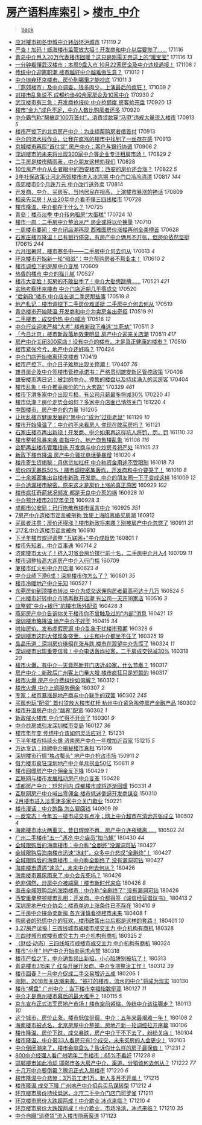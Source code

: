 [房产语料库索引](../../README.md)  > [楼市_中介](楼市_中介.md)
====
> [back](../README.md)

- [应对楼市初冬申城中介转战环沪城市](http://jkwz.applinzi.com/ittc/7037570758727959569.html#%E5%BA%94%E5%AF%B9%E6%A5%BC%E5%B8%82%E5%88%9D%E5%86%AC%E7%94%B3%E5%9F%8E%E4%B8%AD%E4%BB%8B%E8%BD%AC%E6%88%98%E7%8E%AF%E6%B2%AA%E5%9F%8E%E5%B8%82) 171119 *2* 
- [严查！加码！威海楼市监管放大招！开发商和中介以后要惨了……](http://jkwz.applinzi.com/ittc/7036533307293041680.html#%E4%B8%A5%E6%9F%A5%EF%BC%81%E5%8A%A0%E7%A0%81%EF%BC%81%E5%A8%81%E6%B5%B7%E6%A5%BC%E5%B8%82%E7%9B%91%E7%AE%A1%E6%94%BE%E5%A4%A7%E6%8B%9B%EF%BC%81%E5%BC%80%E5%8F%91%E5%95%86%E5%92%8C%E4%B8%AD%E4%BB%8B%E4%BB%A5%E5%90%8E%E8%A6%81%E6%83%A8%E4%BA%86%E2%80%A6%E2%80%A6) 171116  
- [青岛中介月入20万代表楼市回暖？这只是刚需无奈送上的“暖宝宝”](http://jkwz.applinzi.com/ittc/7036471946567484432.html#%E9%9D%92%E5%B2%9B%E4%B8%AD%E4%BB%8B%E6%9C%88%E5%85%A520%E4%B8%87%E4%BB%A3%E8%A1%A8%E6%A5%BC%E5%B8%82%E5%9B%9E%E6%9A%96%EF%BC%9F%E8%BF%99%E5%8F%AA%E6%98%AF%E5%88%9A%E9%9C%80%E6%97%A0%E5%A5%88%E9%80%81%E4%B8%8A%E7%9A%84%E2%80%9C%E6%9A%96%E5%AE%9D%E5%AE%9D%E2%80%9D) 171116 *13* 
- [一分钟看懂武汉楼市：本周9盘入市 10月22家房企及中介违规通报！](http://jkwz.applinzi.com/ittc/7033599965530686480.html#%E4%B8%80%E5%88%86%E9%92%9F%E7%9C%8B%E6%87%82%E6%AD%A6%E6%B1%89%E6%A5%BC%E5%B8%82%EF%BC%9A%E6%9C%AC%E5%91%A89%E7%9B%98%E5%85%A5%E5%B8%82+10%E6%9C%8822%E5%AE%B6%E6%88%BF%E4%BC%81%E5%8F%8A%E4%B8%AD%E4%BB%8B%E8%BF%9D%E8%A7%84%E9%80%9A%E6%8A%A5%EF%BC%81) 171108 *1* 
- [传统中介迎离职潮 楼市越好中介越难做生意？](http://jkwz.applinzi.com/ittc/7023469421446824977.html#%E4%BC%A0%E7%BB%9F%E4%B8%AD%E4%BB%8B%E8%BF%8E%E7%A6%BB%E8%81%8C%E6%BD%AE+%E6%A5%BC%E5%B8%82%E8%B6%8A%E5%A5%BD%E4%B8%AD%E4%BB%8B%E8%B6%8A%E9%9A%BE%E5%81%9A%E7%94%9F%E6%84%8F%EF%BC%9F) 171012 *1* 
- [中介抛弃环京楼市，房价到哪里才能抄底](http://jkwz.applinzi.com/ittc/7023313475852567568.html#%E4%B8%AD%E4%BB%8B%E6%8A%9B%E5%BC%83%E7%8E%AF%E4%BA%AC%E6%A5%BC%E5%B8%82%EF%BC%8C%E6%88%BF%E4%BB%B7%E5%88%B0%E5%93%AA%E9%87%8C%E6%89%8D%E8%83%BD%E6%8A%84%E5%BA%95) 171011 *3* 
- [「燕郊楼市」及中介调查，狼多肉少，上演最后的疯狂！](http://jkwz.applinzi.com/ittc/7022367462325224465.html#%E3%80%8C%E7%87%95%E9%83%8A%E6%A5%BC%E5%B8%82%E3%80%8D%E5%8F%8A%E4%B8%AD%E4%BB%8B%E8%B0%83%E6%9F%A5%EF%BC%8C%E7%8B%BC%E5%A4%9A%E8%82%89%E5%B0%91%EF%BC%8C%E4%B8%8A%E6%BC%94%E6%9C%80%E5%90%8E%E7%9A%84%E7%96%AF%E7%8B%82%EF%BC%81) 171009 *2* 
- [对楼市乱象说不 成都约谈40余家房企及10家中介](http://jkwz.applinzi.com/ittc/7019041201838359569.html#%E5%AF%B9%E6%A5%BC%E5%B8%82%E4%B9%B1%E8%B1%A1%E8%AF%B4%E4%B8%8D+%E6%88%90%E9%83%BD%E7%BA%A6%E8%B0%8840%E4%BD%99%E5%AE%B6%E6%88%BF%E4%BC%81%E5%8F%8A10%E5%AE%B6%E4%B8%AD%E4%BB%8B) 170930 *2* 
- [武汉楼市有三急：开发商抢报价 中介抢额度 房客抢开盘](http://jkwz.applinzi.com/ittc/7015389406163371024.html#%E6%AD%A6%E6%B1%89%E6%A5%BC%E5%B8%82%E6%9C%89%E4%B8%89%E6%80%A5%EF%BC%9A%E5%BC%80%E5%8F%91%E5%95%86%E6%8A%A2%E6%8A%A5%E4%BB%B7+%E4%B8%AD%E4%BB%8B%E6%8A%A2%E9%A2%9D%E5%BA%A6+%E6%88%BF%E5%AE%A2%E6%8A%A2%E5%BC%80%E7%9B%98) 170920 *13* 
- [楼市“金九”成色不足，中介人数比购房者还多](http://jkwz.applinzi.com/ittc/7015337166694269969.html#%E6%A5%BC%E5%B8%82%E2%80%9C%E9%87%91%E4%B9%9D%E2%80%9D%E6%88%90%E8%89%B2%E4%B8%8D%E8%B6%B3%EF%BC%8C%E4%B8%AD%E4%BB%8B%E4%BA%BA%E6%95%B0%E6%AF%94%E8%B4%AD%E6%88%BF%E8%80%85%E8%BF%98%E5%A4%9A) 170920  
- [中介霸气称“帮搞定100万首付”，消费贷款穿“马甲”违规大量流入楼市](http://jkwz.applinzi.com/ittc/7012836473265718288.html#%E4%B8%AD%E4%BB%8B%E9%9C%B8%E6%B0%94%E7%A7%B0%E2%80%9C%E5%B8%AE%E6%90%9E%E5%AE%9A100%E4%B8%87%E9%A6%96%E4%BB%98%E2%80%9D%EF%BC%8C%E6%B6%88%E8%B4%B9%E8%B4%B7%E6%AC%BE%E7%A9%BF%E2%80%9C%E9%A9%AC%E7%94%B2%E2%80%9D%E8%BF%9D%E8%A7%84%E5%A4%A7%E9%87%8F%E6%B5%81%E5%85%A5%E6%A5%BC%E5%B8%82) 170913 *5* 
- [楼市严控下的北京房产中介：为业绩帮购房者借首付](http://jkwz.applinzi.com/ittc/7012740385124909841.html#%E6%A5%BC%E5%B8%82%E4%B8%A5%E6%8E%A7%E4%B8%8B%E7%9A%84%E5%8C%97%E4%BA%AC%E6%88%BF%E4%BA%A7%E4%B8%AD%E4%BB%8B%EF%BC%9A%E4%B8%BA%E4%B8%9A%E7%BB%A9%E5%B8%AE%E8%B4%AD%E6%88%BF%E8%80%85%E5%80%9F%E9%A6%96%E4%BB%98) 170913  
- [中介的流水线作业，让我在疯涨的楼市中找到了一丝存在感](http://jkwz.applinzi.com/ittc/7012732163601203985.html#%E4%B8%AD%E4%BB%8B%E7%9A%84%E6%B5%81%E6%B0%B4%E7%BA%BF%E4%BD%9C%E4%B8%9A%EF%BC%8C%E8%AE%A9%E6%88%91%E5%9C%A8%E7%96%AF%E6%B6%A8%E7%9A%84%E6%A5%BC%E5%B8%82%E4%B8%AD%E6%89%BE%E5%88%B0%E4%BA%86%E4%B8%80%E4%B8%9D%E5%AD%98%E5%9C%A8%E6%84%9F) 170913  
- [京城楼市再现“首付贷” 房产中介：客户与银行协调](http://jkwz.applinzi.com/ittc/7010167104089883665.html#%E4%BA%AC%E5%9F%8E%E6%A5%BC%E5%B8%82%E5%86%8D%E7%8E%B0%E2%80%9C%E9%A6%96%E4%BB%98%E8%B4%B7%E2%80%9D+%E6%88%BF%E4%BA%A7%E4%B8%AD%E4%BB%8B%EF%BC%9A%E5%AE%A2%E6%88%B7%E4%B8%8E%E9%93%B6%E8%A1%8C%E5%8D%8F%E8%B0%83) 170906 *2* 
- [深圳楼市的未来将出现300家中介等企业专注租房市场！](http://jkwz.applinzi.com/ittc/7007159296226493456.html#%E6%B7%B1%E5%9C%B3%E6%A5%BC%E5%B8%82%E7%9A%84%E6%9C%AA%E6%9D%A5%E5%B0%86%E5%87%BA%E7%8E%B0300%E5%AE%B6%E4%B8%AD%E4%BB%8B%E7%AD%89%E4%BC%81%E4%B8%9A%E4%B8%93%E6%B3%A8%E7%A7%9F%E6%88%BF%E5%B8%82%E5%9C%BA%EF%BC%81) 170829 *2* 
- [二手房是楼市睛雨表，中介朋友这样劝我们](http://jkwz.applinzi.com/ittc/7006904154872874000.html#%E4%BA%8C%E6%89%8B%E6%88%BF%E6%98%AF%E6%A5%BC%E5%B8%82%E7%9D%9B%E9%9B%A8%E8%A1%A8%EF%BC%8C%E4%B8%AD%E4%BB%8B%E6%9C%8B%E5%8F%8B%E8%BF%99%E6%A0%B7%E5%8A%9D%E6%88%91%E4%BB%AC) 170828  
- [10位房产中介从业者眼中的西安楼市：西安的房价还会涨？](http://jkwz.applinzi.com/ittc/7004631139892069393.html#10%E4%BD%8D%E6%88%BF%E4%BA%A7%E4%B8%AD%E4%BB%8B%E4%BB%8E%E4%B8%9A%E8%80%85%E7%9C%BC%E4%B8%AD%E7%9A%84%E8%A5%BF%E5%AE%89%E6%A5%BC%E5%B8%82%EF%BC%9A%E8%A5%BF%E5%AE%89%E7%9A%84%E6%88%BF%E4%BB%B7%E8%BF%98%E4%BC%9A%E6%B6%A8%EF%BC%9F) 170822 *5* 
- [3年社保政策让河北燕郊楼市进入冰冻期 中介门口冷冷清清](http://jkwz.applinzi.com/ittc/7002700192263177232.html#3%E5%B9%B4%E7%A4%BE%E4%BF%9D%E6%94%BF%E7%AD%96%E8%AE%A9%E6%B2%B3%E5%8C%97%E7%87%95%E9%83%8A%E6%A5%BC%E5%B8%82%E8%BF%9B%E5%85%A5%E5%86%B0%E5%86%BB%E6%9C%9F+%E4%B8%AD%E4%BB%8B%E9%97%A8%E5%8F%A3%E5%86%B7%E5%86%B7%E6%B8%85%E6%B8%85) 170817 *144* 
- [燕郊楼市6个月跌万元 中介改行送外卖](http://jkwz.applinzi.com/ittc/7001586031894479888.html#%E7%87%95%E9%83%8A%E6%A5%BC%E5%B8%826%E4%B8%AA%E6%9C%88%E8%B7%8C%E4%B8%87%E5%85%83+%E4%B8%AD%E4%BB%8B%E6%94%B9%E8%A1%8C%E9%80%81%E5%A4%96%E5%8D%96) 170814  
- [开发商、中介、买房客、当地居民在视高，上演楼市暴涨的神话](http://jkwz.applinzi.com/ittc/6999769401870779409.html#%E5%BC%80%E5%8F%91%E5%95%86%E3%80%81%E4%B8%AD%E4%BB%8B%E3%80%81%E4%B9%B0%E6%88%BF%E5%AE%A2%E3%80%81%E5%BD%93%E5%9C%B0%E5%B1%85%E6%B0%91%E5%9C%A8%E8%A7%86%E9%AB%98%EF%BC%8C%E4%B8%8A%E6%BC%94%E6%A5%BC%E5%B8%82%E6%9A%B4%E6%B6%A8%E7%9A%84%E7%A5%9E%E8%AF%9D) 170809  
- [相亲先买房！从业20年中介看不懂三四线楼市](http://jkwz.applinzi.com/ittc/6995287112789001232.html#%E7%9B%B8%E4%BA%B2%E5%85%88%E4%B9%B0%E6%88%BF%EF%BC%81%E4%BB%8E%E4%B8%9A20%E5%B9%B4%E4%B8%AD%E4%BB%8B%E7%9C%8B%E4%B8%8D%E6%87%82%E4%B8%89%E5%9B%9B%E7%BA%BF%E6%A5%BC%E5%B8%82) 170728  
- [楼市降温，中介都在干什么？](http://jkwz.applinzi.com/ittc/6994350887148192784.html#%E6%A5%BC%E5%B8%82%E9%99%8D%E6%B8%A9%EF%BC%8C%E4%B8%AD%E4%BB%8B%E9%83%BD%E5%9C%A8%E5%B9%B2%E4%BB%80%E4%B9%88%EF%BC%9F) 170725  
- [青岛：楼市淡季 中介转向租房“大蛋糕”](http://jkwz.applinzi.com/ittc/6993907846155338768.html#%E9%9D%92%E5%B2%9B%EF%BC%9A%E6%A5%BC%E5%B8%82%E6%B7%A1%E5%AD%A3+%E4%B8%AD%E4%BB%8B%E8%BD%AC%E5%90%91%E7%A7%9F%E6%88%BF%E2%80%9C%E5%A4%A7%E8%9B%8B%E7%B3%95%E2%80%9D) 170724 *10* 
- [楼市一周：二手房中介整治从严 房企或将以价换量](http://jkwz.applinzi.com/ittc/6988654623282693136.html#%E6%A5%BC%E5%B8%82%E4%B8%80%E5%91%A8%EF%BC%9A%E4%BA%8C%E6%89%8B%E6%88%BF%E4%B8%AD%E4%BB%8B%E6%95%B4%E6%B2%BB%E4%BB%8E%E4%B8%A5+%E6%88%BF%E4%BC%81%E6%88%96%E5%B0%86%E4%BB%A5%E4%BB%B7%E6%8D%A2%E9%87%8F) 170710  
- [一周楼市要闻：中介闭店潮再现 西雅图房价涨幅再创全美榜首](http://jkwz.applinzi.com/ittc/6984175503110833157.html#%E4%B8%80%E5%91%A8%E6%A5%BC%E5%B8%82%E8%A6%81%E9%97%BB%EF%BC%9A%E4%B8%AD%E4%BB%8B%E9%97%AD%E5%BA%97%E6%BD%AE%E5%86%8D%E7%8E%B0+%E8%A5%BF%E9%9B%85%E5%9B%BE%E6%88%BF%E4%BB%B7%E6%B6%A8%E5%B9%85%E5%86%8D%E5%88%9B%E5%85%A8%E7%BE%8E%E6%A6%9C%E9%A6%96) 170628  
- [石家庄楼市降温！已有银行停贷，有房产中介俩月不开张，但房价依然坚挺](http://jkwz.applinzi.com/ittc/6979325629420798981.html#%E7%9F%B3%E5%AE%B6%E5%BA%84%E6%A5%BC%E5%B8%82%E9%99%8D%E6%B8%A9%EF%BC%81%E5%B7%B2%E6%9C%89%E9%93%B6%E8%A1%8C%E5%81%9C%E8%B4%B7%EF%BC%8C%E6%9C%89%E6%88%BF%E4%BA%A7%E4%B8%AD%E4%BB%8B%E4%BF%A9%E6%9C%88%E4%B8%8D%E5%BC%80%E5%BC%A0%EF%BC%8C%E4%BD%86%E6%88%BF%E4%BB%B7%E4%BE%9D%E7%84%B6%E5%9D%9A%E6%8C%BA) 170615 *244* 
- [六月徂暑时，楼市寒冬中——二手房中介何去何从](http://jkwz.applinzi.com/ittc/6978694269060514821.html#%E5%85%AD%E6%9C%88%E5%BE%82%E6%9A%91%E6%97%B6%EF%BC%8C%E6%A5%BC%E5%B8%82%E5%AF%92%E5%86%AC%E4%B8%AD%E2%80%94%E2%80%94%E4%BA%8C%E6%89%8B%E6%88%BF%E4%B8%AD%E4%BB%8B%E4%BD%95%E5%8E%BB%E4%BD%95%E4%BB%8E) 170613 *4* 
- [环京楼市开始新一轮“暗战”：中介帮购房者不帮业主！](http://jkwz.applinzi.com/ittc/6977553638556713988.html#%E7%8E%AF%E4%BA%AC%E6%A5%BC%E5%B8%82%E5%BC%80%E5%A7%8B%E6%96%B0%E4%B8%80%E8%BD%AE%E2%80%9C%E6%9A%97%E6%88%98%E2%80%9D%EF%BC%9A%E4%B8%AD%E4%BB%8B%E5%B8%AE%E8%B4%AD%E6%88%BF%E8%80%85%E4%B8%8D%E5%B8%AE%E4%B8%9A%E4%B8%BB%EF%BC%81) 170610 *2* 
- [楼市调控下的房屋中介变局](http://jkwz.applinzi.com/ittc/6977116943893922821.html#%E6%A5%BC%E5%B8%82%E8%B0%83%E6%8E%A7%E4%B8%8B%E7%9A%84%E6%88%BF%E5%B1%8B%E4%B8%AD%E4%BB%8B%E5%8F%98%E5%B1%80) 170609  
- [热昏的楼市 中介的猫儿腻](http://jkwz.applinzi.com/ittc/6972361985399194629.html#%E7%83%AD%E6%98%8F%E7%9A%84%E6%A5%BC%E5%B8%82+%E4%B8%AD%E4%BB%8B%E7%9A%84%E7%8C%AB%E5%84%BF%E8%85%BB) 170527  
- [楼市大变脸！买房的不敢出手了！中介大批想跳槽……](http://jkwz.applinzi.com/ittc/6970203529921692676.html#%E6%A5%BC%E5%B8%82%E5%A4%A7%E5%8F%98%E8%84%B8%EF%BC%81%E4%B9%B0%E6%88%BF%E7%9A%84%E4%B8%8D%E6%95%A2%E5%87%BA%E6%89%8B%E4%BA%86%EF%BC%81%E4%B8%AD%E4%BB%8B%E5%A4%A7%E6%89%B9%E6%83%B3%E8%B7%B3%E6%A7%BD%E2%80%A6%E2%80%A6) 170521 *421* 
- [实地考察环京楼市 中介门店近期几乎零成交](http://jkwz.applinzi.com/ittc/6969793251807593476.html#%E5%AE%9E%E5%9C%B0%E8%80%83%E5%AF%9F%E7%8E%AF%E4%BA%AC%E6%A5%BC%E5%B8%82+%E4%B8%AD%E4%BB%8B%E9%97%A8%E5%BA%97%E8%BF%91%E6%9C%9F%E5%87%A0%E4%B9%8E%E9%9B%B6%E6%88%90%E4%BA%A4) 170520  
- [“后新政”楼市 中介店长讲二手房那些事](http://jkwz.applinzi.com/ittc/6969406858929374212.html#%E2%80%9C%E5%90%8E%E6%96%B0%E6%94%BF%E2%80%9D%E6%A5%BC%E5%B8%82+%E4%B8%AD%E4%BB%8B%E5%BA%97%E9%95%BF%E8%AE%B2%E4%BA%8C%E6%89%8B%E6%88%BF%E9%82%A3%E4%BA%9B%E4%BA%8B) 170519 *8* 
- [地产札记：楼市调控下二手房价难坚挺 二手房中介何去何从](http://jkwz.applinzi.com/ittc/6969338689929872388.html#%E5%9C%B0%E4%BA%A7%E6%9C%AD%E8%AE%B0%EF%BC%9A%E6%A5%BC%E5%B8%82%E8%B0%83%E6%8E%A7%E4%B8%8B%E4%BA%8C%E6%89%8B%E6%88%BF%E4%BB%B7%E9%9A%BE%E5%9D%9A%E6%8C%BA+%E4%BA%8C%E6%89%8B%E6%88%BF%E4%B8%AD%E4%BB%8B%E4%BD%95%E5%8E%BB%E4%BD%95%E4%BB%8E) 170519  
- [青岛楼市开始降温 开发商和中介为卖房各出奇招](http://jkwz.applinzi.com/ittc/6969271289637241861.html#%E9%9D%92%E5%B2%9B%E6%A5%BC%E5%B8%82%E5%BC%80%E5%A7%8B%E9%99%8D%E6%B8%A9+%E5%BC%80%E5%8F%91%E5%95%86%E5%92%8C%E4%B8%AD%E4%BB%8B%E4%B8%BA%E5%8D%96%E6%88%BF%E5%90%84%E5%87%BA%E5%A5%87%E6%8B%9B) 170519 *91* 
- [二手楼市：成交仍热 中介喊冷](http://jkwz.applinzi.com/ittc/6968141497214960645.html#%E4%BA%8C%E6%89%8B%E6%A5%BC%E5%B8%82%EF%BC%9A%E6%88%90%E4%BA%A4%E4%BB%8D%E7%83%AD+%E4%B8%AD%E4%BB%8B%E5%96%8A%E5%86%B7) 170516 *12* 
- [中介行业迎来严格“大考” 楼市新政下难逃“生死劫”](http://jkwz.applinzi.com/ittc/6966368405769683972.html#%E4%B8%AD%E4%BB%8B%E8%A1%8C%E4%B8%9A%E8%BF%8E%E6%9D%A5%E4%B8%A5%E6%A0%BC%E2%80%9C%E5%A4%A7%E8%80%83%E2%80%9D+%E6%A5%BC%E5%B8%82%E6%96%B0%E6%94%BF%E4%B8%8B%E9%9A%BE%E9%80%83%E2%80%9C%E7%94%9F%E6%AD%BB%E5%8A%AB%E2%80%9D) 170511 *3* 
- [「今日北京」楼市新政落地效果明显 房产中介迎来关店潮](http://jkwz.applinzi.com/ittc/6966191962347537413.html#%E3%80%8C%E4%BB%8A%E6%97%A5%E5%8C%97%E4%BA%AC%E3%80%8D%E6%A5%BC%E5%B8%82%E6%96%B0%E6%94%BF%E8%90%BD%E5%9C%B0%E6%95%88%E6%9E%9C%E6%98%8E%E6%98%BE+%E6%88%BF%E4%BA%A7%E4%B8%AD%E4%BB%8B%E8%BF%8E%E6%9D%A5%E5%85%B3%E5%BA%97%E6%BD%AE) 170511 *417* 
- [房产中介关闭300家店！没有中介的楼市，才是真正健康的楼市？](http://jkwz.applinzi.com/ittc/6966060642258650117.html#%E6%88%BF%E4%BA%A7%E4%B8%AD%E4%BB%8B%E5%85%B3%E9%97%AD300%E5%AE%B6%E5%BA%97%EF%BC%81%E6%B2%A1%E6%9C%89%E4%B8%AD%E4%BB%8B%E7%9A%84%E6%A5%BC%E5%B8%82%EF%BC%8C%E6%89%8D%E6%98%AF%E7%9C%9F%E6%AD%A3%E5%81%A5%E5%BA%B7%E7%9A%84%E6%A5%BC%E5%B8%82%EF%BC%9F) 170510  
- [楼市紧张兮兮，地产中介还好吗？](http://jkwz.applinzi.com/ittc/6960147992601428997.html#%E6%A5%BC%E5%B8%82%E7%B4%A7%E5%BC%A0%E5%85%AE%E5%85%AE%EF%BC%8C%E5%9C%B0%E4%BA%A7%E4%B8%AD%E4%BB%8B%E8%BF%98%E5%A5%BD%E5%90%97%EF%BC%9F) 170424  
- [中介门店开始撤离环京楼市](http://jkwz.applinzi.com/ittc/6958169517631996932.html#%E4%B8%AD%E4%BB%8B%E9%97%A8%E5%BA%97%E5%BC%80%E5%A7%8B%E6%92%A4%E7%A6%BB%E7%8E%AF%E4%BA%AC%E6%A5%BC%E5%B8%82) 170419  
- [楼市严控下，中介日子难熬出现关停潮！](http://jkwz.applinzi.com/ittc/6953855938984412165.html#%E6%A5%BC%E5%B8%82%E4%B8%A5%E6%8E%A7%E4%B8%8B%EF%BC%8C%E4%B8%AD%E4%BB%8B%E6%97%A5%E5%AD%90%E9%9A%BE%E7%86%AC%E5%87%BA%E7%8E%B0%E5%85%B3%E5%81%9C%E6%BD%AE%EF%BC%81) 170407 *76* 
- [雄县房企及中介签楼市管控承诺书：严格贯彻雄安新区管控政策](http://jkwz.applinzi.com/ittc/6953390024417608709.html#%E9%9B%84%E5%8E%BF%E6%88%BF%E4%BC%81%E5%8F%8A%E4%B8%AD%E4%BB%8B%E7%AD%BE%E6%A5%BC%E5%B8%82%E7%AE%A1%E6%8E%A7%E6%89%BF%E8%AF%BA%E4%B9%A6%EF%BC%9A%E4%B8%A5%E6%A0%BC%E8%B4%AF%E5%BD%BB%E9%9B%84%E5%AE%89%E6%96%B0%E5%8C%BA%E7%AE%A1%E6%8E%A7%E6%94%BF%E7%AD%96) 170406  
- [雄安楼市两日记：被封的中介、停售的楼盘以及持续涌入的买房客](http://jkwz.applinzi.com/ittc/6952454514975179781.html#%E9%9B%84%E5%AE%89%E6%A5%BC%E5%B8%82%E4%B8%A4%E6%97%A5%E8%AE%B0%EF%BC%9A%E8%A2%AB%E5%B0%81%E7%9A%84%E4%B8%AD%E4%BB%8B%E3%80%81%E5%81%9C%E5%94%AE%E7%9A%84%E6%A5%BC%E7%9B%98%E4%BB%A5%E5%8F%8A%E6%8C%81%E7%BB%AD%E6%B6%8C%E5%85%A5%E7%9A%84%E4%B9%B0%E6%88%BF%E5%AE%A2) 170404  
- [楼市乱象！中介推高房价的“九大套路”](http://jkwz.applinzi.com/ittc/6950436371914294276.html#%E6%A5%BC%E5%B8%82%E4%B9%B1%E8%B1%A1%EF%BC%81%E4%B8%AD%E4%BB%8B%E6%8E%A8%E9%AB%98%E6%88%BF%E4%BB%B7%E7%9A%84%E2%80%9C%E4%B9%9D%E5%A4%A7%E5%A5%97%E8%B7%AF%E2%80%9D) 170329 *461* 
- [楼市下滑多家中介出现亏损，有公司月薪最多将减30%](http://jkwz.applinzi.com/ittc/6936825696398869509.html#%E6%A5%BC%E5%B8%82%E4%B8%8B%E6%BB%91%E5%A4%9A%E5%AE%B6%E4%B8%AD%E4%BB%8B%E5%87%BA%E7%8E%B0%E4%BA%8F%E6%8D%9F%EF%BC%8C%E6%9C%89%E5%85%AC%E5%8F%B8%E6%9C%88%E8%96%AA%E6%9C%80%E5%A4%9A%E5%B0%86%E5%87%8F30%25) 170220 *41* 
- [楼市低潮？房价走势会如何？多家中介店面已悄然关门](http://jkwz.applinzi.com/ittc/6913678087727612933.html#%E6%A5%BC%E5%B8%82%E4%BD%8E%E6%BD%AE%EF%BC%9F%E6%88%BF%E4%BB%B7%E8%B5%B0%E5%8A%BF%E4%BC%9A%E5%A6%82%E4%BD%95%EF%BC%9F%E5%A4%9A%E5%AE%B6%E4%B8%AD%E4%BB%8B%E5%BA%97%E9%9D%A2%E5%B7%B2%E6%82%84%E7%84%B6%E5%85%B3%E9%97%A8) 161220 *4* 
- [中国楼市，房产中介的力量](http://jkwz.applinzi.com/ittc/6908214654538351621.html#%E4%B8%AD%E5%9B%BD%E6%A5%BC%E5%B8%82%EF%BC%8C%E6%88%BF%E4%BA%A7%E4%B8%AD%E4%BB%8B%E7%9A%84%E5%8A%9B%E9%87%8F) 161205  
- [让扰乱楼市健康发展的“黑中介”成为“过街老鼠”](http://jkwz.applinzi.com/ittc/6905838558408868869.html#%E8%AE%A9%E6%89%B0%E4%B9%B1%E6%A5%BC%E5%B8%82%E5%81%A5%E5%BA%B7%E5%8F%91%E5%B1%95%E7%9A%84%E2%80%9C%E9%BB%91%E4%B8%AD%E4%BB%8B%E2%80%9D%E6%88%90%E4%B8%BA%E2%80%9C%E8%BF%87%E8%A1%97%E8%80%81%E9%BC%A0%E2%80%9D) 161129 *10* 
- [楼市开始降温了：中介约不来看房人 你现在敢买房吗？](http://jkwz.applinzi.com/ittc/6903010753681818628.html#%E6%A5%BC%E5%B8%82%E5%BC%80%E5%A7%8B%E9%99%8D%E6%B8%A9%E4%BA%86%EF%BC%9A%E4%B8%AD%E4%BB%8B%E7%BA%A6%E4%B8%8D%E6%9D%A5%E7%9C%8B%E6%88%BF%E4%BA%BA+%E4%BD%A0%E7%8E%B0%E5%9C%A8%E6%95%A2%E4%B9%B0%E6%88%BF%E5%90%97%EF%BC%9F) 161121  
- [石家庄楼市再出新规！开发商、中介如果再这样坑人将罚，罚，罚](http://jkwz.applinzi.com/ittc/6898889055365760005.html#%E7%9F%B3%E5%AE%B6%E5%BA%84%E6%A5%BC%E5%B8%82%E5%86%8D%E5%87%BA%E6%96%B0%E8%A7%84%EF%BC%81%E5%BC%80%E5%8F%91%E5%95%86%E3%80%81%E4%B8%AD%E4%BB%8B%E5%A6%82%E6%9E%9C%E5%86%8D%E8%BF%99%E6%A0%B7%E5%9D%91%E4%BA%BA%E5%B0%86%E7%BD%9A%EF%BC%8C%E7%BD%9A%EF%BC%8C%E7%BD%9A) 161110 *33* 
- [楼市整顿风暴来袭 直指中介、地产商售楼乱象](http://jkwz.applinzi.com/ittc/6898007196238873605.html#%E6%A5%BC%E5%B8%82%E6%95%B4%E9%A1%BF%E9%A3%8E%E6%9A%B4%E6%9D%A5%E8%A2%AD+%E7%9B%B4%E6%8C%87%E4%B8%AD%E4%BB%8B%E3%80%81%E5%9C%B0%E4%BA%A7%E5%95%86%E5%94%AE%E6%A5%BC%E4%B9%B1%E8%B1%A1) 161108 *116* 
- [合肥再出楼市管理措施 开发商与中介炒房号将严处](http://jkwz.applinzi.com/ittc/6896941748948829188.html#%E5%90%88%E8%82%A5%E5%86%8D%E5%87%BA%E6%A5%BC%E5%B8%82%E7%AE%A1%E7%90%86%E6%8E%AA%E6%96%BD+%E5%BC%80%E5%8F%91%E5%95%86%E4%B8%8E%E4%B8%AD%E4%BB%8B%E7%82%92%E6%88%BF%E5%8F%B7%E5%B0%86%E4%B8%A5%E5%A4%84) 161105 *23* 
- [新政下楼市降温 房产中介骚扰电话量暴增](http://jkwz.applinzi.com/ittc/6891061853756589061.html#%E6%96%B0%E6%94%BF%E4%B8%8B%E6%A5%BC%E5%B8%82%E9%99%8D%E6%B8%A9+%E6%88%BF%E4%BA%A7%E4%B8%AD%E4%BB%8B%E9%AA%9A%E6%89%B0%E7%94%B5%E8%AF%9D%E9%87%8F%E6%9A%B4%E5%A2%9E) 161020 *4* 
- [楼市寄生贷揭秘：月供贷加杠杆 中介称资金用途不受限制](http://jkwz.applinzi.com/ittc/6890237298045617156.html#%E6%A5%BC%E5%B8%82%E5%AF%84%E7%94%9F%E8%B4%B7%E6%8F%AD%E7%A7%98%EF%BC%9A%E6%9C%88%E4%BE%9B%E8%B4%B7%E5%8A%A0%E6%9D%A0%E6%9D%86+%E4%B8%AD%E4%BB%8B%E7%A7%B0%E8%B5%84%E9%87%91%E7%94%A8%E9%80%94%E4%B8%8D%E5%8F%97%E9%99%90%E5%88%B6) 161018 *73* 
- [房价四天暴跌50%！楼市调控密集轰炸，开发商和中介要哭了！](http://jkwz.applinzi.com/ittc/6887302911486329860.html#%E6%88%BF%E4%BB%B7%E5%9B%9B%E5%A4%A9%E6%9A%B4%E8%B7%8C50%25%EF%BC%81%E6%A5%BC%E5%B8%82%E8%B0%83%E6%8E%A7%E5%AF%86%E9%9B%86%E8%BD%B0%E7%82%B8%EF%BC%8C%E5%BC%80%E5%8F%91%E5%95%86%E5%92%8C%E4%B8%AD%E4%BB%8B%E8%A6%81%E5%93%AD%E4%BA%86%EF%BC%81) 161010 *8* 
- [二十余城密集出台楼市新政 开发商、中介的朋友圈一下子变成这样](http://jkwz.applinzi.com/ittc/6886919980792169477.html#%E4%BA%8C%E5%8D%81%E4%BD%99%E5%9F%8E%E5%AF%86%E9%9B%86%E5%87%BA%E5%8F%B0%E6%A5%BC%E5%B8%82%E6%96%B0%E6%94%BF+%E5%BC%80%E5%8F%91%E5%95%86%E3%80%81%E4%B8%AD%E4%BB%8B%E7%9A%84%E6%9C%8B%E5%8F%8B%E5%9C%88%E4%B8%80%E4%B8%8B%E5%AD%90%E5%8F%98%E6%88%90%E8%BF%99%E6%A0%B7) 161009 *12* 
- [中介透漏楼市秘密，原来这才是房价上涨的真正原因](http://jkwz.applinzi.com/ittc/6883218744242865157.html#%E4%B8%AD%E4%BB%8B%E9%80%8F%E6%BC%8F%E6%A5%BC%E5%B8%82%E7%A7%98%E5%AF%86%EF%BC%8C%E5%8E%9F%E6%9D%A5%E8%BF%99%E6%89%8D%E6%98%AF%E6%88%BF%E4%BB%B7%E4%B8%8A%E6%B6%A8%E7%9A%84%E7%9C%9F%E6%AD%A3%E5%8E%9F%E5%9B%A0) 160929 *102* 
- [楼市疯狂奇葩状况频发 都是无良中介惹的祸](http://jkwz.applinzi.com/ittc/6882963024280814597.html#%E6%A5%BC%E5%B8%82%E7%96%AF%E7%8B%82%E5%A5%87%E8%91%A9%E7%8A%B6%E5%86%B5%E9%A2%91%E5%8F%91+%E9%83%BD%E6%98%AF%E6%97%A0%E8%89%AF%E4%B8%AD%E4%BB%8B%E6%83%B9%E7%9A%84%E7%A5%B8) 160928 *10* 
- [中介预计楼市2017年见顶](http://jkwz.applinzi.com/ittc/6882830771387106309.html#%E4%B8%AD%E4%BB%8B%E9%A2%84%E8%AE%A1%E6%A5%BC%E5%B8%822017%E5%B9%B4%E8%A7%81%E9%A1%B6) 160928 *3* 
- [成都市公安局：已行拘散布楼市谣言中介](http://jkwz.applinzi.com/ittc/6881910476656608260.html#%E6%88%90%E9%83%BD%E5%B8%82%E5%85%AC%E5%AE%89%E5%B1%80%EF%BC%9A%E5%B7%B2%E8%A1%8C%E6%8B%98%E6%95%A3%E5%B8%83%E6%A5%BC%E5%B8%82%E8%B0%A3%E8%A8%80%E4%B8%AD%E4%BB%8B) 160925 *351* 
- [7房产中介造楼市谣言被刑拘 致使上海陷离婚买房潮](http://jkwz.applinzi.com/ittc/6876905330017043460.html#7%E6%88%BF%E4%BA%A7%E4%B8%AD%E4%BB%8B%E9%80%A0%E6%A5%BC%E5%B8%82%E8%B0%A3%E8%A8%80%E8%A2%AB%E5%88%91%E6%8B%98+%E8%87%B4%E4%BD%BF%E4%B8%8A%E6%B5%B7%E9%99%B7%E7%A6%BB%E5%A9%9A%E4%B9%B0%E6%88%BF%E6%BD%AE) 160912  
- [买房者注意：房价还得涨？楼市新政将来袭？别被房产中介忽悠了](http://jkwz.applinzi.com/ittc/6876617393350116356.html#%E4%B9%B0%E6%88%BF%E8%80%85%E6%B3%A8%E6%84%8F%EF%BC%9A%E6%88%BF%E4%BB%B7%E8%BF%98%E5%BE%97%E6%B6%A8%EF%BC%9F%E6%A5%BC%E5%B8%82%E6%96%B0%E6%94%BF%E5%B0%86%E6%9D%A5%E8%A2%AD%EF%BC%9F%E5%88%AB%E8%A2%AB%E6%88%BF%E4%BA%A7%E4%B8%AD%E4%BB%8B%E5%BF%BD%E6%82%A0%E4%BA%86) 160911 *31* 
- [沪7名中介造楼市谣言被拘](http://jkwz.applinzi.com/ittc/6876147652269442052.html#%E6%B2%AA7%E5%90%8D%E4%B8%AD%E4%BB%8B%E9%80%A0%E6%A5%BC%E5%B8%82%E8%B0%A3%E8%A8%80%E8%A2%AB%E6%8B%98) 160910  
- [下半年楼市或迎调整 &quot;互联网+&quot;中介成趋势](http://jkwz.applinzi.com/ittc/6861388354079425540.html#%E4%B8%8B%E5%8D%8A%E5%B9%B4%E6%A5%BC%E5%B8%82%E6%88%96%E8%BF%8E%E8%B0%83%E6%95%B4+%26quot%3B%E4%BA%92%E8%81%94%E7%BD%91%2B%26quot%3B%E4%B8%AD%E4%BB%8B%E6%88%90%E8%B6%8B%E5%8A%BF) 160801 *1* 
- [楼市先知者，中介百事通](http://jkwz.applinzi.com/ittc/6854771662536573956.html#%E6%A5%BC%E5%B8%82%E5%85%88%E7%9F%A5%E8%80%85%EF%BC%8C%E4%B8%AD%E4%BB%8B%E7%99%BE%E4%BA%8B%E9%80%9A) 160714 *2* 
- [济南楼市太火了！挤入31省会房价排行前十名，二手房中介月入4](http://jkwz.applinzi.com/ittc/6852875002474660869.html#%E6%B5%8E%E5%8D%97%E6%A5%BC%E5%B8%82%E5%A4%AA%E7%81%AB%E4%BA%86%EF%BC%81%E6%8C%A4%E5%85%A531%E7%9C%81%E4%BC%9A%E6%88%BF%E4%BB%B7%E6%8E%92%E8%A1%8C%E5%89%8D%E5%8D%81%E5%90%8D%EF%BC%8C%E4%BA%8C%E6%89%8B%E6%88%BF%E4%B8%AD%E4%BB%8B%E6%9C%88%E5%85%A54) 160709 *11* 
- [楼市调整抬高大连房产中介入行门槛](http://jkwz.applinzi.com/ittc/6852771896160158725.html#%E6%A5%BC%E5%B8%82%E8%B0%83%E6%95%B4%E6%8A%AC%E9%AB%98%E5%A4%A7%E8%BF%9E%E6%88%BF%E4%BA%A7%E4%B8%AD%E4%BB%8B%E5%85%A5%E8%A1%8C%E9%97%A8%E6%A7%9B) 160709  
- [厦楼市红火引中介开店潮](http://jkwz.applinzi.com/ittc/6846925679597454340.html#%E5%8E%A6%E6%A5%BC%E5%B8%82%E7%BA%A2%E7%81%AB%E5%BC%95%E4%B8%AD%E4%BB%8B%E5%BC%80%E5%BA%97%E6%BD%AE) 160623 *4* 
- [中介业绩下滑6成！深圳楼市你怎么了？](http://jkwz.applinzi.com/ittc/6838779614029415428.html#%E4%B8%AD%E4%BB%8B%E4%B8%9A%E7%BB%A9%E4%B8%8B%E6%BB%916%E6%88%90%EF%BC%81%E6%B7%B1%E5%9C%B3%E6%A5%BC%E5%B8%82%E4%BD%A0%E6%80%8E%E4%B9%88%E4%BA%86%EF%BC%9F) 160601 *35* 
- [楼市冷暖地产中介先知](http://jkwz.applinzi.com/ittc/6836817823321818116.html#%E6%A5%BC%E5%B8%82%E5%86%B7%E6%9A%96%E5%9C%B0%E4%BA%A7%E4%B8%AD%E4%BB%8B%E5%85%88%E7%9F%A5) 160527 *1* 
- [东莞房价到顶楼市转淡 中介为成交返佣购房者最高可达十几万](http://jkwz.applinzi.com/ittc/6835740371937920005.html#%E4%B8%9C%E8%8E%9E%E6%88%BF%E4%BB%B7%E5%88%B0%E9%A1%B6%E6%A5%BC%E5%B8%82%E8%BD%AC%E6%B7%A1+%E4%B8%AD%E4%BB%8B%E4%B8%BA%E6%88%90%E4%BA%A4%E8%BF%94%E4%BD%A3%E8%B4%AD%E6%88%BF%E8%80%85%E6%9C%80%E9%AB%98%E5%8F%AF%E8%BE%BE%E5%8D%81%E5%87%A0%E4%B8%87) 160524 *5* 
- [广州楼市好转中介市场再掀开店潮 有公司一天开18家店](http://jkwz.applinzi.com/ittc/6832913155839493125.html#%E5%B9%BF%E5%B7%9E%E6%A5%BC%E5%B8%82%E5%A5%BD%E8%BD%AC%E4%B8%AD%E4%BB%8B%E5%B8%82%E5%9C%BA%E5%86%8D%E6%8E%80%E5%BC%80%E5%BA%97%E6%BD%AE+%E6%9C%89%E5%85%AC%E5%8F%B8%E4%B8%80%E5%A4%A9%E5%BC%8018%E5%AE%B6%E5%BA%97) 160516 *3* 
- [应整顿“中介+银行”的楼市场外配资](http://jkwz.applinzi.com/ittc/6826011301759157252.html#%E5%BA%94%E6%95%B4%E9%A1%BF%E2%80%9C%E4%B8%AD%E4%BB%8B%2B%E9%93%B6%E8%A1%8C%E2%80%9D%E7%9A%84%E6%A5%BC%E5%B8%82%E5%9C%BA%E5%A4%96%E9%85%8D%E8%B5%84) 160428 *3* 
- [燕郊房产中介告诉你关于楼市你不曾触及过的“内部”消息](http://jkwz.applinzi.com/ittc/6823276330887939077.html#%E7%87%95%E9%83%8A%E6%88%BF%E4%BA%A7%E4%B8%AD%E4%BB%8B%E5%91%8A%E8%AF%89%E4%BD%A0%E5%85%B3%E4%BA%8E%E6%A5%BC%E5%B8%82%E4%BD%A0%E4%B8%8D%E6%9B%BE%E8%A7%A6%E5%8F%8A%E8%BF%87%E7%9A%84%E2%80%9C%E5%86%85%E9%83%A8%E2%80%9D%E6%B6%88%E6%81%AF) 160421 *13* 
- [深圳楼市略降温 地产中介不好干](http://jkwz.applinzi.com/ittc/6821057533430989828.html#%E6%B7%B1%E5%9C%B3%E6%A5%BC%E5%B8%82%E7%95%A5%E9%99%8D%E6%B8%A9+%E5%9C%B0%E4%BA%A7%E4%B8%AD%E4%BB%8B%E4%B8%8D%E5%A5%BD%E5%B9%B2) 160415 *34* 
- [哄抬房价、发布虚假房源 中介乱象干扰楼市预期](http://jkwz.applinzi.com/ittc/6814577880709202948.html#%E5%93%84%E6%8A%AC%E6%88%BF%E4%BB%B7%E3%80%81%E5%8F%91%E5%B8%83%E8%99%9A%E5%81%87%E6%88%BF%E6%BA%90+%E4%B8%AD%E4%BB%8B%E4%B9%B1%E8%B1%A1%E5%B9%B2%E6%89%B0%E6%A5%BC%E5%B8%82%E9%A2%84%E6%9C%9F) 160328 *6* 
- [深圳楼市这四大怪现象突至，业主和中介都坐不住了](http://jkwz.applinzi.com/ittc/6813634149759845381.html#%E6%B7%B1%E5%9C%B3%E6%A5%BC%E5%B8%82%E8%BF%99%E5%9B%9B%E5%A4%A7%E6%80%AA%E7%8E%B0%E8%B1%A1%E7%AA%81%E8%87%B3%EF%BC%8C%E4%B8%9A%E4%B8%BB%E5%92%8C%E4%B8%AD%E4%BB%8B%E9%83%BD%E5%9D%90%E4%B8%8D%E4%BD%8F%E4%BA%86) 160325 *19* 
- [晶晶乐道：深圳房价徘徊在涨与跌 楼市在观望中介先慌了](http://jkwz.applinzi.com/ittc/6813173135536817156.html#%E6%99%B6%E6%99%B6%E4%B9%90%E9%81%93%EF%BC%9A%E6%B7%B1%E5%9C%B3%E6%88%BF%E4%BB%B7%E5%BE%98%E5%BE%8A%E5%9C%A8%E6%B6%A8%E4%B8%8E%E8%B7%8C+%E6%A5%BC%E5%B8%82%E5%9C%A8%E8%A7%82%E6%9C%9B%E4%B8%AD%E4%BB%8B%E5%85%88%E6%85%8C%E4%BA%86) 160324 *11* 
- [深圳楼市出现重要信号！中介电话轰炸拉客，二手房成交锐减30%](http://jkwz.applinzi.com/ittc/6811031185312449541.html#%E6%B7%B1%E5%9C%B3%E6%A5%BC%E5%B8%82%E5%87%BA%E7%8E%B0%E9%87%8D%E8%A6%81%E4%BF%A1%E5%8F%B7%EF%BC%81%E4%B8%AD%E4%BB%8B%E7%94%B5%E8%AF%9D%E8%BD%B0%E7%82%B8%E6%8B%89%E5%AE%A2%EF%BC%8C%E4%BA%8C%E6%89%8B%E6%88%BF%E6%88%90%E4%BA%A4%E9%94%90%E5%87%8F30%25) 160318 *20* 
- [楼市火爆，有中介一天竟然新开门店近40家，什么节奏？](http://jkwz.applinzi.com/ittc/6810680112991175685.html#%E6%A5%BC%E5%B8%82%E7%81%AB%E7%88%86%EF%BC%8C%E6%9C%89%E4%B8%AD%E4%BB%8B%E4%B8%80%E5%A4%A9%E7%AB%9F%E7%84%B6%E6%96%B0%E5%BC%80%E9%97%A8%E5%BA%97%E8%BF%9140%E5%AE%B6%EF%BC%8C%E4%BB%80%E4%B9%88%E8%8A%82%E5%A5%8F%EF%BC%9F) 160317  
- [房产中介：新政后广州客上门量大增 楼市疯狂只是短暂的](http://jkwz.applinzi.com/ittc/6810441377963836421.html#%E6%88%BF%E4%BA%A7%E4%B8%AD%E4%BB%8B%EF%BC%9A%E6%96%B0%E6%94%BF%E5%90%8E%E5%B9%BF%E5%B7%9E%E5%AE%A2%E4%B8%8A%E9%97%A8%E9%87%8F%E5%A4%A7%E5%A2%9E+%E6%A5%BC%E5%B8%82%E7%96%AF%E7%8B%82%E5%8F%AA%E6%98%AF%E7%9F%AD%E6%9A%82%E7%9A%84) 160317  
- [楼市火爆 房产中介费纠纷如何解？](http://jkwz.applinzi.com/ittc/6808600722337694724.html#%E6%A5%BC%E5%B8%82%E7%81%AB%E7%88%86+%E6%88%BF%E4%BA%A7%E4%B8%AD%E4%BB%8B%E8%B4%B9%E7%BA%A0%E7%BA%B7%E5%A6%82%E4%BD%95%E8%A7%A3%EF%BC%9F) 160312 *1* 
- [楼市火爆 中介上调服务佣金](http://jkwz.applinzi.com/ittc/6806953792339706885.html#%E6%A5%BC%E5%B8%82%E7%81%AB%E7%88%86+%E4%B8%AD%E4%BB%8B%E4%B8%8A%E8%B0%83%E6%9C%8D%E5%8A%A1%E4%BD%A3%E9%87%91) 160307 *2* 
- [专家：楼市暴涨是地产商与中介联手的双簧](http://jkwz.applinzi.com/ittc/6804958024963720197.html#%E4%B8%93%E5%AE%B6%EF%BC%9A%E6%A5%BC%E5%B8%82%E6%9A%B4%E6%B6%A8%E6%98%AF%E5%9C%B0%E4%BA%A7%E5%95%86%E4%B8%8E%E4%B8%AD%E4%BB%8B%E8%81%94%E6%89%8B%E7%9A%84%E5%8F%8C%E7%B0%A7) 160302 *245* 
- [买房也玩“配资” 首付贷放大楼市杠杆 杭州中介紧急叫停房产金融产品](http://jkwz.applinzi.com/ittc/6804875652746445829.html#%E4%B9%B0%E6%88%BF%E4%B9%9F%E7%8E%A9%E2%80%9C%E9%85%8D%E8%B5%84%E2%80%9D+%E9%A6%96%E4%BB%98%E8%B4%B7%E6%94%BE%E5%A4%A7%E6%A5%BC%E5%B8%82%E6%9D%A0%E6%9D%86+%E6%9D%AD%E5%B7%9E%E4%B8%AD%E4%BB%8B%E7%B4%A7%E6%80%A5%E5%8F%AB%E5%81%9C%E6%88%BF%E4%BA%A7%E9%87%91%E8%9E%8D%E4%BA%A7%E5%93%81) 160302  
- [楼市升温房产中介“越界”配资](http://jkwz.applinzi.com/ittc/6804816690638488581.html#%E6%A5%BC%E5%B8%82%E5%8D%87%E6%B8%A9%E6%88%BF%E4%BA%A7%E4%B8%AD%E4%BB%8B%E2%80%9C%E8%B6%8A%E7%95%8C%E2%80%9D%E9%85%8D%E8%B5%84) 160302 *1* 
- [新政催火楼市 中介忙得不开会了](http://jkwz.applinzi.com/ittc/6804617352582792197.html#%E6%96%B0%E6%94%BF%E5%82%AC%E7%81%AB%E6%A5%BC%E5%B8%82+%E4%B8%AD%E4%BB%8B%E5%BF%99%E5%BE%97%E4%B8%8D%E5%BC%80%E4%BC%9A%E4%BA%86) 160301 *9* 
- [中介炒房或引发深圳楼市变局](http://jkwz.applinzi.com/ittc/6791809527158670341.html#%E4%B8%AD%E4%BB%8B%E7%82%92%E6%88%BF%E6%88%96%E5%BC%95%E5%8F%91%E6%B7%B1%E5%9C%B3%E6%A5%BC%E5%B8%82%E5%8F%98%E5%B1%80) 160127 *36* 
- [楼市年年变 传统中介该如何灵活应对？](http://jkwz.applinzi.com/ittc/6781984848034137093.html#%E6%A5%BC%E5%B8%82%E5%B9%B4%E5%B9%B4%E5%8F%98+%E4%BC%A0%E7%BB%9F%E4%B8%AD%E4%BB%8B%E8%AF%A5%E5%A6%82%E4%BD%95%E7%81%B5%E6%B4%BB%E5%BA%94%E5%AF%B9%EF%BC%9F) 151231  
- [下半年楼市持续火爆 济南房产中介一年增加近百家](http://jkwz.applinzi.com/ittc/6775979278823064581.html#%E4%B8%8B%E5%8D%8A%E5%B9%B4%E6%A5%BC%E5%B8%82%E6%8C%81%E7%BB%AD%E7%81%AB%E7%88%86+%E6%B5%8E%E5%8D%97%E6%88%BF%E4%BA%A7%E4%B8%AD%E4%BB%8B%E4%B8%80%E5%B9%B4%E5%A2%9E%E5%8A%A0%E8%BF%91%E7%99%BE%E5%AE%B6) 151215 *5* 
- [方达专访：持牌中介揭秘楼市真相](http://jkwz.applinzi.com/ittc/6753821075387220997.html#%E6%96%B9%E8%BE%BE%E4%B8%93%E8%AE%BF%EF%BC%9A%E6%8C%81%E7%89%8C%E4%B8%AD%E4%BB%8B%E6%8F%AD%E7%A7%98%E6%A5%BC%E5%B8%82%E7%9C%9F%E7%9B%B8) 151016  
- [深圳楼市行情“独占鳌头” 地产中介抢占市场](http://jkwz.applinzi.com/ittc/6740850488901747717.html#%E6%B7%B1%E5%9C%B3%E6%A5%BC%E5%B8%82%E8%A1%8C%E6%83%85%E2%80%9C%E7%8B%AC%E5%8D%A0%E9%B3%8C%E5%A4%B4%E2%80%9D+%E5%9C%B0%E4%BA%A7%E4%B8%AD%E4%BB%8B%E6%8A%A2%E5%8D%A0%E5%B8%82%E5%9C%BA) 150911 *2* 
- [借力楼市疯狂深圳地产中介单月捞金50亿](http://jkwz.applinzi.com/ittc/547650611420906319.html#%E5%80%9F%E5%8A%9B%E6%A5%BC%E5%B8%82%E7%96%AF%E7%8B%82%E6%B7%B1%E5%9C%B3%E5%9C%B0%E4%BA%A7%E4%B8%AD%E4%BB%8B%E5%8D%95%E6%9C%88%E6%8D%9E%E9%87%9150%E4%BA%BF) 150611 *9* 
- [楼市回暖房产中介佣金反下降](http://jkwz.applinzi.com/ittc/547650611408716117.html#%E6%A5%BC%E5%B8%82%E5%9B%9E%E6%9A%96%E6%88%BF%E4%BA%A7%E4%B8%AD%E4%BB%8B%E4%BD%A3%E9%87%91%E5%8F%8D%E4%B8%8B%E9%99%8D) 150429 *1* 
- [互联网与楼市发展推动房产中介变革](http://jkwz.applinzi.com/ittc/547650611408053302.html#%E4%BA%92%E8%81%94%E7%BD%91%E4%B8%8E%E6%A5%BC%E5%B8%82%E5%8F%91%E5%B1%95%E6%8E%A8%E5%8A%A8%E6%88%BF%E4%BA%A7%E4%B8%AD%E4%BB%8B%E5%8F%98%E9%9D%A9) 150428  
- [成都房产中介：短时间内 成都楼市或将逐渐回暖](http://jkwz.applinzi.com/ittc/547650611401497267.html#%E6%88%90%E9%83%BD%E6%88%BF%E4%BA%A7%E4%B8%AD%E4%BB%8B%EF%BC%9A%E7%9F%AD%E6%97%B6%E9%97%B4%E5%86%85+%E6%88%90%E9%83%BD%E6%A5%BC%E5%B8%82%E6%88%96%E5%B0%86%E9%80%90%E6%B8%90%E5%9B%9E%E6%9A%96) 150331 *4* 
- [互联网房产中介喊出零佣金 楼市低迷倒逼开发商谋变](http://jkwz.applinzi.com/ittc/547650611398646514.html#%E4%BA%92%E8%81%94%E7%BD%91%E6%88%BF%E4%BA%A7%E4%B8%AD%E4%BB%8B%E5%96%8A%E5%87%BA%E9%9B%B6%E4%BD%A3%E9%87%91+%E6%A5%BC%E5%B8%82%E4%BD%8E%E8%BF%B7%E5%80%92%E9%80%BC%E5%BC%80%E5%8F%91%E5%95%86%E8%B0%8B%E5%8F%98) 150310  
- [2月楼市进入淡季津多家中介关门歇业](http://jkwz.applinzi.com/ittc/547650611393028504.html#2%E6%9C%88%E6%A5%BC%E5%B8%82%E8%BF%9B%E5%85%A5%E6%B7%A1%E5%AD%A3%E6%B4%A5%E5%A4%9A%E5%AE%B6%E4%B8%AD%E4%BB%8B%E5%85%B3%E9%97%A8%E6%AD%87%E4%B8%9A) 150221  
- [楼市漫话：中介跑路 怎么要回钱](http://jkwz.applinzi.com/ittc/547650611373742455.html#%E6%A5%BC%E5%B8%82%E6%BC%AB%E8%AF%9D%EF%BC%9A%E4%B8%AD%E4%BB%8B%E8%B7%91%E8%B7%AF+%E6%80%8E%E4%B9%88%E8%A6%81%E5%9B%9E%E9%92%B1) 140909 *18* 
- [一反常态！今年五一楼市成交有点冷；网上中介超市在清远开张成立](http://jkwz.applinzi.com/ittc/7098565580552668170.html#%E4%B8%80%E5%8F%8D%E5%B8%B8%E6%80%81%EF%BC%81%E4%BB%8A%E5%B9%B4%E4%BA%94%E4%B8%80%E6%A5%BC%E5%B8%82%E6%88%90%E4%BA%A4%E6%9C%89%E7%82%B9%E5%86%B7%EF%BC%9B%E7%BD%91%E4%B8%8A%E4%B8%AD%E4%BB%8B%E8%B6%85%E5%B8%82%E5%9C%A8%E6%B8%85%E8%BF%9C%E5%BC%80%E5%BC%A0%E6%88%90%E7%AB%8B) 180502 *4* 
- [海南楼市冰火两重天，昔日辉煌不再，房产中介连夜撤离……](http://jkwz.applinzi.com/ittc/7098486942616519691.html#%E6%B5%B7%E5%8D%97%E6%A5%BC%E5%B8%82%E5%86%B0%E7%81%AB%E4%B8%A4%E9%87%8D%E5%A4%A9%EF%BC%8C%E6%98%94%E6%97%A5%E8%BE%89%E7%85%8C%E4%B8%8D%E5%86%8D%EF%BC%8C%E6%88%BF%E4%BA%A7%E4%B8%AD%E4%BB%8B%E8%BF%9E%E5%A4%9C%E6%92%A4%E7%A6%BB%E2%80%A6%E2%80%A6) 180502 *24* 
- [广州二手楼市“五一”遇冷 中介店员“拍乌蝇”](http://jkwz.applinzi.com/ittc/7097895067476034576.html#%E5%B9%BF%E5%B7%9E%E4%BA%8C%E6%89%8B%E6%A5%BC%E5%B8%82%E2%80%9C%E4%BA%94%E4%B8%80%E2%80%9D%E9%81%87%E5%86%B7+%E4%B8%AD%E4%BB%8B%E5%BA%97%E5%91%98%E2%80%9C%E6%8B%8D%E4%B9%8C%E8%9D%87%E2%80%9D) 180430 *44* 
- [全域限购后的海南楼市：中介称“全剧终”没漏洞可钻](http://jkwz.applinzi.com/ittc/7096720633906070544.html#%E5%85%A8%E5%9F%9F%E9%99%90%E8%B4%AD%E5%90%8E%E7%9A%84%E6%B5%B7%E5%8D%97%E6%A5%BC%E5%B8%82%EF%BC%9A%E4%B8%AD%E4%BB%8B%E7%A7%B0%E2%80%9C%E5%85%A8%E5%89%A7%E7%BB%88%E2%80%9D%E6%B2%A1%E6%BC%8F%E6%B4%9E%E5%8F%AF%E9%92%BB) 180427  
- [全域限购后海南楼市迅速“冰封”，众多中介悲叹“全剧终”！](http://jkwz.applinzi.com/ittc/7096663974533923851.html#%E5%85%A8%E5%9F%9F%E9%99%90%E8%B4%AD%E5%90%8E%E6%B5%B7%E5%8D%97%E6%A5%BC%E5%B8%82%E8%BF%85%E9%80%9F%E2%80%9C%E5%86%B0%E5%B0%81%E2%80%9D%EF%BC%8C%E4%BC%97%E5%A4%9A%E4%B8%AD%E4%BB%8B%E6%82%B2%E5%8F%B9%E2%80%9C%E5%85%A8%E5%89%A7%E7%BB%88%E2%80%9D%EF%BC%81) 180427  
- [全域限购后的海南楼市：中介称全剧终了 没有漏洞可钻](http://jkwz.applinzi.com/ittc/7096577878416425995.html#%E5%85%A8%E5%9F%9F%E9%99%90%E8%B4%AD%E5%90%8E%E7%9A%84%E6%B5%B7%E5%8D%97%E6%A5%BC%E5%B8%82%EF%BC%9A%E4%B8%AD%E4%BB%8B%E7%A7%B0%E5%85%A8%E5%89%A7%E7%BB%88%E4%BA%86+%E6%B2%A1%E6%9C%89%E6%BC%8F%E6%B4%9E%E5%8F%AF%E9%92%BB) 180427  
- [海南楼市遭遇“速冻”，未来中介何去何从？](http://jkwz.applinzi.com/ittc/7096699715741811728.html#%E6%B5%B7%E5%8D%97%E6%A5%BC%E5%B8%82%E9%81%AD%E9%81%87%E2%80%9C%E9%80%9F%E5%86%BB%E2%80%9D%EF%BC%8C%E6%9C%AA%E6%9D%A5%E4%B8%AD%E4%BB%8B%E4%BD%95%E5%8E%BB%E4%BD%95%E4%BB%8E%EF%BC%9F) 180426  
- [海南楼市暴风雨来了 中介会先死吗？](http://jkwz.applinzi.com/ittc/7096435098226525195.html#%E6%B5%B7%E5%8D%97%E6%A5%BC%E5%B8%82%E6%9A%B4%E9%A3%8E%E9%9B%A8%E6%9D%A5%E4%BA%86+%E4%B8%AD%E4%BB%8B%E4%BC%9A%E5%85%88%E6%AD%BB%E5%90%97%EF%BC%9F) 180426  
- [绝非偶然，炒房中介被端窝！楼市新时代来临](http://jkwz.applinzi.com/ittc/7096369796482597905.html#%E7%BB%9D%E9%9D%9E%E5%81%B6%E7%84%B6%EF%BC%8C%E7%82%92%E6%88%BF%E4%B8%AD%E4%BB%8B%E8%A2%AB%E7%AB%AF%E7%AA%9D%EF%BC%81%E6%A5%BC%E5%B8%82%E6%96%B0%E6%97%B6%E4%BB%A3%E6%9D%A5%E4%B8%B4) 180426 *8* 
- [直击全域限购后的海南楼市：中介称“全剧终了”  没有漏洞可钻](http://jkwz.applinzi.com/ittc/7096325496147280913.html#%E7%9B%B4%E5%87%BB%E5%85%A8%E5%9F%9F%E9%99%90%E8%B4%AD%E5%90%8E%E7%9A%84%E6%B5%B7%E5%8D%97%E6%A5%BC%E5%B8%82%EF%BC%9A%E4%B8%AD%E4%BB%8B%E7%A7%B0%E2%80%9C%E5%85%A8%E5%89%A7%E7%BB%88%E4%BA%86%E2%80%9D++%E6%B2%A1%E6%9C%89%E6%BC%8F%E6%B4%9E%E5%8F%AF%E9%92%BB) 180426  
- [西安重拳整顿楼市乱相：开发商、中介都得签《诚信经营倡议书》](http://jkwz.applinzi.com/ittc/7091605467484914698.html#%E8%A5%BF%E5%AE%89%E9%87%8D%E6%8B%B3%E6%95%B4%E9%A1%BF%E6%A5%BC%E5%B8%82%E4%B9%B1%E7%9B%B8%EF%BC%9A%E5%BC%80%E5%8F%91%E5%95%86%E3%80%81%E4%B8%AD%E4%BB%8B%E9%83%BD%E5%BE%97%E7%AD%BE%E3%80%8A%E8%AF%9A%E4%BF%A1%E7%BB%8F%E8%90%A5%E5%80%A1%E8%AE%AE%E4%B9%A6%E3%80%8B) 180413 *2* 
- [深圳房地产中介协会：楼市单边上涨条件已不存在](http://jkwz.applinzi.com/ittc/7090459271143883792.html#%E6%B7%B1%E5%9C%B3%E6%88%BF%E5%9C%B0%E4%BA%A7%E4%B8%AD%E4%BB%8B%E5%8D%8F%E4%BC%9A%EF%BC%9A%E6%A5%BC%E5%B8%82%E5%8D%95%E8%BE%B9%E4%B8%8A%E6%B6%A8%E6%9D%A1%E4%BB%B6%E5%B7%B2%E4%B8%8D%E5%AD%98%E5%9C%A8) 180410 *9* 
- [二手房中介拼命卖新房 各方谨慎看待楼市未来](http://jkwz.applinzi.com/ittc/7089615383655089159.html#%E4%BA%8C%E6%89%8B%E6%88%BF%E4%B8%AD%E4%BB%8B%E6%8B%BC%E5%91%BD%E5%8D%96%E6%96%B0%E6%88%BF+%E5%90%84%E6%96%B9%E8%B0%A8%E6%85%8E%E7%9C%8B%E5%BE%85%E6%A5%BC%E5%B8%82%E6%9C%AA%E6%9D%A5) 180408 *1* 
- [购房者的恐慌中介的狂欢，楼市政策出台后都是这样的套路！](http://jkwz.applinzi.com/ittc/7087137649028760583.html#%E8%B4%AD%E6%88%BF%E8%80%85%E7%9A%84%E6%81%90%E6%85%8C%E4%B8%AD%E4%BB%8B%E7%9A%84%E7%8B%82%E6%AC%A2%EF%BC%8C%E6%A5%BC%E5%B8%82%E6%94%BF%E7%AD%96%E5%87%BA%E5%8F%B0%E5%90%8E%E9%83%BD%E6%98%AF%E8%BF%99%E6%A0%B7%E7%9A%84%E5%A5%97%E8%B7%AF%EF%BC%81) 180401 *10* 
- [3.27房产读报 | 三四线城市成楼市成交主力 中介机构有商机](http://jkwz.applinzi.com/ittc/7085478212455105546.html#3.27%E6%88%BF%E4%BA%A7%E8%AF%BB%E6%8A%A5+%7C+%E4%B8%89%E5%9B%9B%E7%BA%BF%E5%9F%8E%E5%B8%82%E6%88%90%E6%A5%BC%E5%B8%82%E6%88%90%E4%BA%A4%E4%B8%BB%E5%8A%9B+%E4%B8%AD%E4%BB%8B%E6%9C%BA%E6%9E%84%E6%9C%89%E5%95%86%E6%9C%BA) 180328  
- [三四线城市成楼市成交主力 中介机构有商机](http://jkwz.applinzi.com/ittc/7084472299829068811.html#%E4%B8%89%E5%9B%9B%E7%BA%BF%E5%9F%8E%E5%B8%82%E6%88%90%E6%A5%BC%E5%B8%82%E6%88%90%E4%BA%A4%E4%B8%BB%E5%8A%9B+%E4%B8%AD%E4%BB%8B%E6%9C%BA%E6%9E%84%E6%9C%89%E5%95%86%E6%9C%BA) 180325 *2* 
- [（财经·动态）三四线城市成楼市成交主力 中介机构有商机](http://jkwz.applinzi.com/ittc/7084066677539210257.html#%EF%BC%88%E8%B4%A2%E7%BB%8F%C2%B7%E5%8A%A8%E6%80%81%EF%BC%89%E4%B8%89%E5%9B%9B%E7%BA%BF%E5%9F%8E%E5%B8%82%E6%88%90%E6%A5%BC%E5%B8%82%E6%88%90%E4%BA%A4%E4%B8%BB%E5%8A%9B+%E4%B8%AD%E4%BB%8B%E6%9C%BA%E6%9E%84%E6%9C%89%E5%95%86%E6%9C%BA) 180324  
- [楼市“小年” 地产中介开始卖萌求点赞](http://jkwz.applinzi.com/ittc/7081789876905444359.html#%E6%A5%BC%E5%B8%82%E2%80%9C%E5%B0%8F%E5%B9%B4%E2%80%9D+%E5%9C%B0%E4%BA%A7%E4%B8%AD%E4%BB%8B%E5%BC%80%E5%A7%8B%E5%8D%96%E8%90%8C%E6%B1%82%E7%82%B9%E8%B5%9E) 180318  
- [楼市严控之下，中介销售频出新招，小心陷阱别被坑了！](http://jkwz.applinzi.com/ittc/7079950506636346374.html#%E6%A5%BC%E5%B8%82%E4%B8%A5%E6%8E%A7%E4%B9%8B%E4%B8%8B%EF%BC%8C%E4%B8%AD%E4%BB%8B%E9%94%80%E5%94%AE%E9%A2%91%E5%87%BA%E6%96%B0%E6%8B%9B%EF%BC%8C%E5%B0%8F%E5%BF%83%E9%99%B7%E9%98%B1%E5%88%AB%E8%A2%AB%E5%9D%91%E4%BA%86%EF%BC%81) 180313  
- [青岛楼市315来了 红岛开展开发商、中介专项整治工作！](http://jkwz.applinzi.com/ittc/7079604341835301895.html#%E9%9D%92%E5%B2%9B%E6%A5%BC%E5%B8%82315%E6%9D%A5%E4%BA%86+%E7%BA%A2%E5%B2%9B%E5%BC%80%E5%B1%95%E5%BC%80%E5%8F%91%E5%95%86%E3%80%81%E4%B8%AD%E4%BB%8B%E4%B8%93%E9%A1%B9%E6%95%B4%E6%B2%BB%E5%B7%A5%E4%BD%9C%EF%BC%81) 180312 *39* 
- [楼市回春？一月中介促成二手交易增近五成](http://jkwz.applinzi.com/ittc/7066910639060943882.html#%E6%A5%BC%E5%B8%82%E5%9B%9E%E6%98%A5%EF%BC%9F%E4%B8%80%E6%9C%88%E4%B8%AD%E4%BB%8B%E4%BF%83%E6%88%90%E4%BA%8C%E6%89%8B%E4%BA%A4%E6%98%93%E5%A2%9E%E8%BF%91%E4%BA%94%E6%88%90) 180206 *1* 
- [刚刚，2018年关店潮来袭，&quot;铁打的楼市，流水的中介&quot;将成为现实](http://jkwz.applinzi.com/ittc/7064455291641267217.html#%E5%88%9A%E5%88%9A%EF%BC%8C2018%E5%B9%B4%E5%85%B3%E5%BA%97%E6%BD%AE%E6%9D%A5%E8%A2%AD%EF%BC%8C%26quot%3B%E9%93%81%E6%89%93%E7%9A%84%E6%A5%BC%E5%B8%82%EF%BC%8C%E6%B5%81%E6%B0%B4%E7%9A%84%E4%B8%AD%E4%BB%8B%26quot%3B%E5%B0%86%E6%88%90%E4%B8%BA%E7%8E%B0%E5%AE%9E) 180130  
- [楼市“横盘” 广州中介：当下楼市幸福指数挺高](http://jkwz.applinzi.com/ittc/7063164897532052487.html#%E6%A5%BC%E5%B8%82%E2%80%9C%E6%A8%AA%E7%9B%98%E2%80%9D+%E5%B9%BF%E5%B7%9E%E4%B8%AD%E4%BB%8B%EF%BC%9A%E5%BD%93%E4%B8%8B%E6%A5%BC%E5%B8%82%E5%B9%B8%E7%A6%8F%E6%8C%87%E6%95%B0%E6%8C%BA%E9%AB%98) 180127 *11* 
- [中介才是惠州楼市幕后的最大推手？](http://jkwz.applinzi.com/ittc/7058796176550134801.html#%E4%B8%AD%E4%BB%8B%E6%89%8D%E6%98%AF%E6%83%A0%E5%B7%9E%E6%A5%BC%E5%B8%82%E5%B9%95%E5%90%8E%E7%9A%84%E6%9C%80%E5%A4%A7%E6%8E%A8%E6%89%8B%EF%BC%9F) 180115 *5* 
- [京东宣布正式进军房地产市场！楼市空前紧缩，传统中介该往哪走？](http://jkwz.applinzi.com/ittc/7058085293385581574.html#%E4%BA%AC%E4%B8%9C%E5%AE%A3%E5%B8%83%E6%AD%A3%E5%BC%8F%E8%BF%9B%E5%86%9B%E6%88%BF%E5%9C%B0%E4%BA%A7%E5%B8%82%E5%9C%BA%EF%BC%81%E6%A5%BC%E5%B8%82%E7%A9%BA%E5%89%8D%E7%B4%A7%E7%BC%A9%EF%BC%8C%E4%BC%A0%E7%BB%9F%E4%B8%AD%E4%BB%8B%E8%AF%A5%E5%BE%80%E5%93%AA%E8%B5%B0%EF%BC%9F) 180113 *10* 
- [这个城市，房价止涨，楼市低位徘徊，中介：五年来最艰难一年！](http://jkwz.applinzi.com/ittc/7055992646130992138.html#%E8%BF%99%E4%B8%AA%E5%9F%8E%E5%B8%82%EF%BC%8C%E6%88%BF%E4%BB%B7%E6%AD%A2%E6%B6%A8%EF%BC%8C%E6%A5%BC%E5%B8%82%E4%BD%8E%E4%BD%8D%E5%BE%98%E5%BE%8A%EF%BC%8C%E4%B8%AD%E4%BB%8B%EF%BC%9A%E4%BA%94%E5%B9%B4%E6%9D%A5%E6%9C%80%E8%89%B0%E9%9A%BE%E4%B8%80%E5%B9%B4%EF%BC%81) 180108 *2* 
- [海南楼市被点名，北京房屋中介整顿，房地产新一轮调控拉开序幕](http://jkwz.applinzi.com/ittc/7055415556834853905.html#%E6%B5%B7%E5%8D%97%E6%A5%BC%E5%B8%82%E8%A2%AB%E7%82%B9%E5%90%8D%EF%BC%8C%E5%8C%97%E4%BA%AC%E6%88%BF%E5%B1%8B%E4%B8%AD%E4%BB%8B%E6%95%B4%E9%A1%BF%EF%BC%8C%E6%88%BF%E5%9C%B0%E4%BA%A7%E6%96%B0%E4%B8%80%E8%BD%AE%E8%B0%83%E6%8E%A7%E6%8B%89%E5%BC%80%E5%BA%8F%E5%B9%95) 180106  
- [楼市降温，房价下跌，成交暴跌，房产中介干不下去了，纷纷关店！](http://jkwz.applinzi.com/ittc/7054507415662232586.html#%E6%A5%BC%E5%B8%82%E9%99%8D%E6%B8%A9%EF%BC%8C%E6%88%BF%E4%BB%B7%E4%B8%8B%E8%B7%8C%EF%BC%8C%E6%88%90%E4%BA%A4%E6%9A%B4%E8%B7%8C%EF%BC%8C%E6%88%BF%E4%BA%A7%E4%B8%AD%E4%BB%8B%E5%B9%B2%E4%B8%8D%E4%B8%8B%E5%8E%BB%E4%BA%86%EF%BC%8C%E7%BA%B7%E7%BA%B7%E5%85%B3%E5%BA%97%EF%BC%81) 180104  
- [楼市降温，中介带33人看房只有1个成交，未来买房的人会更少！](http://jkwz.applinzi.com/ittc/7054368278900638730.html#%E6%A5%BC%E5%B8%82%E9%99%8D%E6%B8%A9%EF%BC%8C%E4%B8%AD%E4%BB%8B%E5%B8%A633%E4%BA%BA%E7%9C%8B%E6%88%BF%E5%8F%AA%E6%9C%891%E4%B8%AA%E6%88%90%E4%BA%A4%EF%BC%8C%E6%9C%AA%E6%9D%A5%E4%B9%B0%E6%88%BF%E7%9A%84%E4%BA%BA%E4%BC%9A%E6%9B%B4%E5%B0%91%EF%BC%81) 180103  
- [中介倒闭潮来了，楼市会崩盘么？告诉你什么样的房子最保值！](http://jkwz.applinzi.com/ittc/7053290782369252359.html#%E4%B8%AD%E4%BB%8B%E5%80%92%E9%97%AD%E6%BD%AE%E6%9D%A5%E4%BA%86%EF%BC%8C%E6%A5%BC%E5%B8%82%E4%BC%9A%E5%B4%A9%E7%9B%98%E4%B9%88%EF%BC%9F%E5%91%8A%E8%AF%89%E4%BD%A0%E4%BB%80%E4%B9%88%E6%A0%B7%E7%9A%84%E6%88%BF%E5%AD%90%E6%9C%80%E4%BF%9D%E5%80%BC%EF%BC%81) 171231 *2* 
- [800中介经理人看广州明年二手楼市：65%不看好](http://jkwz.applinzi.com/ittc/7052192055583835152.html#800%E4%B8%AD%E4%BB%8B%E7%BB%8F%E7%90%86%E4%BA%BA%E7%9C%8B%E5%B9%BF%E5%B7%9E%E6%98%8E%E5%B9%B4%E4%BA%8C%E6%89%8B%E6%A5%BC%E5%B8%82%EF%BC%9A65%25%E4%B8%8D%E7%9C%8B%E5%A5%BD) 171228 *8* 
- [邯郸楼市如此冷却 邯郸市各大房产中介、渠道、分销该何去何从？](http://jkwz.applinzi.com/ittc/7049918630064555025.html#%E9%82%AF%E9%83%B8%E6%A5%BC%E5%B8%82%E5%A6%82%E6%AD%A4%E5%86%B7%E5%8D%B4+%E9%82%AF%E9%83%B8%E5%B8%82%E5%90%84%E5%A4%A7%E6%88%BF%E4%BA%A7%E4%B8%AD%E4%BB%8B%E3%80%81%E6%B8%A0%E9%81%93%E3%80%81%E5%88%86%E9%94%80%E8%AF%A5%E4%BD%95%E5%8E%BB%E4%BD%95%E4%BB%8E%EF%BC%9F) 171222 *77* 
- [十几万中介要倒霉？腾讯正式入局楼市](http://jkwz.applinzi.com/ittc/7049088999824557072.html#%E5%8D%81%E5%87%A0%E4%B8%87%E4%B8%AD%E4%BB%8B%E8%A6%81%E5%80%92%E9%9C%89%EF%BC%9F%E8%85%BE%E8%AE%AF%E6%AD%A3%E5%BC%8F%E5%85%A5%E5%B1%80%E6%A5%BC%E5%B8%82) 171220 *6* 
- [楼市降温中介悲惨：3万员工走1万，新人多月不开单！](http://jkwz.applinzi.com/ittc/7047233965352551441.html#%E6%A5%BC%E5%B8%82%E9%99%8D%E6%B8%A9%E4%B8%AD%E4%BB%8B%E6%82%B2%E6%83%A8%EF%BC%9A3%E4%B8%87%E5%91%98%E5%B7%A5%E8%B5%B01%E4%B8%87%EF%BC%8C%E6%96%B0%E4%BA%BA%E5%A4%9A%E6%9C%88%E4%B8%8D%E5%BC%80%E5%8D%95%EF%BC%81) 171215  
- [楼市降温 成交下降 广州地产中介招兵买马谋转型](http://jkwz.applinzi.com/ittc/7046221085345842193.html#%E6%A5%BC%E5%B8%82%E9%99%8D%E6%B8%A9+%E6%88%90%E4%BA%A4%E4%B8%8B%E9%99%8D+%E5%B9%BF%E5%B7%9E%E5%9C%B0%E4%BA%A7%E4%B8%AD%E4%BB%8B%E6%8B%9B%E5%85%B5%E4%B9%B0%E9%A9%AC%E8%B0%8B%E8%BD%AC%E5%9E%8B) 171212 *4* 
- [环京楼市房价持续低迷，北京二手中介门店门可罗雀](http://jkwz.applinzi.com/ittc/7045758361545475088.html#%E7%8E%AF%E4%BA%AC%E6%A5%BC%E5%B8%82%E6%88%BF%E4%BB%B7%E6%8C%81%E7%BB%AD%E4%BD%8E%E8%BF%B7%EF%BC%8C%E5%8C%97%E4%BA%AC%E4%BA%8C%E6%89%8B%E4%B8%AD%E4%BB%8B%E9%97%A8%E5%BA%97%E9%97%A8%E5%8F%AF%E7%BD%97%E9%9B%80) 171211  
- [环京楼市房价大跌超两成！中介歇业 冰点来临？](http://jkwz.applinzi.com/ittc/7045522291016860688.html#%E7%8E%AF%E4%BA%AC%E6%A5%BC%E5%B8%82%E6%88%BF%E4%BB%B7%E5%A4%A7%E8%B7%8C%E8%B6%85%E4%B8%A4%E6%88%90%EF%BC%81%E4%B8%AD%E4%BB%8B%E6%AD%87%E4%B8%9A+%E5%86%B0%E7%82%B9%E6%9D%A5%E4%B8%B4%EF%BC%9F) 171210 *4* 
- [环京楼市房价大跌超两成！中介歇业，市场冷清，冰点来临？](http://jkwz.applinzi.com/ittc/7045508954967245840.html#%E7%8E%AF%E4%BA%AC%E6%A5%BC%E5%B8%82%E6%88%BF%E4%BB%B7%E5%A4%A7%E8%B7%8C%E8%B6%85%E4%B8%A4%E6%88%90%EF%BC%81%E4%B8%AD%E4%BB%8B%E6%AD%87%E4%B8%9A%EF%BC%8C%E5%B8%82%E5%9C%BA%E5%86%B7%E6%B8%85%EF%BC%8C%E5%86%B0%E7%82%B9%E6%9D%A5%E4%B8%B4%EF%BC%9F) 171210 *35* 
- [中介自曝“消费贷”流入楼市隐蔽渠道](http://jkwz.applinzi.com/ittc/7038991549843637265.html#%E4%B8%AD%E4%BB%8B%E8%87%AA%E6%9B%9D%E2%80%9C%E6%B6%88%E8%B4%B9%E8%B4%B7%E2%80%9D%E6%B5%81%E5%85%A5%E6%A5%BC%E5%B8%82%E9%9A%90%E8%94%BD%E6%B8%A0%E9%81%93) 171123  
